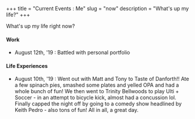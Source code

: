 +++
title = "Current Events : Me"
slug = "now"
description = "What's up my life?"
+++


What's up my life right now?

#### Work 
* August 12th, '19 : Battled with personal portfolio 

#### Life Experiences
* August 10th, '19 : Went out with Matt and Tony to Taste of Danforth!! Ate a few spinach pies, smashed some plates and yelled OPA and had a whole bunch of fun! We then went to Trinity Bellwoods to play Ulti + Soccer - in an attempt to bicycle kick, almost had a concussion lol. Finally capped the night off by going to a comedy show headlined by Keith Pedro - also tons of fun! All in all, a great day. 